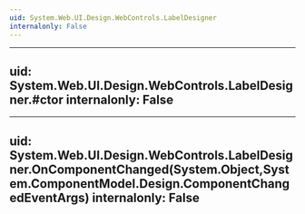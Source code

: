 ```yaml
---
uid: System.Web.UI.Design.WebControls.LabelDesigner
internalonly: False
---
```


---
uid: System.Web.UI.Design.WebControls.LabelDesigner.#ctor
internalonly: False
---

---
uid: System.Web.UI.Design.WebControls.LabelDesigner.OnComponentChanged(System.Object,System.ComponentModel.Design.ComponentChangedEventArgs)
internalonly: False
---
